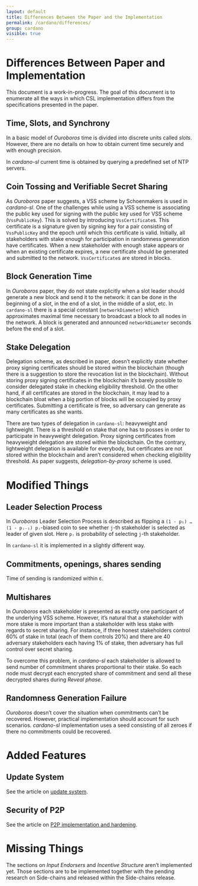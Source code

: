 ```yaml
---
layout: default
title: Differences Between the Paper and the Implementation
permalink: /cardano/differences/
group: cardano
visible: true
---
```

[//]: # (Reviewed at 86f679863c67c2aaf23c37cf2c23b9101fd1c77d)

# Differences Between Paper and Implementation

This document is a work-in-progress. The goal of this document is to enumerate
all the ways in which CSL implementation differs from the specifications
presented in the paper.

## Time, Slots, and Synchrony

In a basic model of *Ouroboros* time is divided into discrete units called
*slots*. However, there are no details on how to obtain current time securely
and with enough precision.

In *cardano-sl* current time is obtained by querying a predefined set of NTP
servers.

## Coin Tossing and Verifiable Secret Sharing

As *Ouroboros* paper suggests, a VSS scheme by Schoenmakers is used in
*cardano-sl*. One of the challenges while using a VSS scheme is associating the
public key used for signing with the public key used for VSS scheme
(`VssPublicKey`). This is solved by introducing `VssCertificate`s. This
certificate is a signature given by signing key for a pair consisting of
`VssPublicKey` and the epoch until which this certificate is valid. Initially,
all stakeholders with stake enough for participation in randomness generation
have certificates. When a new stakeholder with enough stake appears or when an
existing certificate expires, a new certificate should be generated and
submitted to the network. `VssCertificate`s are stored in blocks.

## Block Generation Time

In *Ouroboros* paper, they do not state explicitly when a slot leader should
generate a new block and send it to the network: it can be done in the beginning
of a slot, in the end of a slot, in the middle of a slot, etc. In `cardano-sl`
there is a special constant (`networkDiameter`) which approximates maximal time
necessary to broadcast a block to all nodes in the network. A block is generated
and announced `networkDiameter` seconds before the end of a slot.

## Stake Delegation

Delegation scheme, as described in paper, doesn’t explicitly state whether proxy
signing certificates should be stored within the blockchain (though there is a
suggestion to store the revocation list in the blockchain). Without storing
proxy signing certificates in the blockchain it’s barely possible to consider
delegated stake in checking eligibility threshold. On the other hand, if all
certificates are stored in the blockchain, it may lead to a blockchain bloat
when a big portion of blocks will be occupied by proxy certificates. Submitting
a certificate is free, so adversary can generate as many certificates as she
wants.

There are two types of delegation in `cardano-sl`: heavyweight and lightweight.
There is a threshold on stake that one has to posses in order to participate in
heavyweight delegation. Proxy signing certificates from heavyweight delegation
are stored within the blockchain. On the contrary, lightweight delegation is
available for everybody, but certificates are not stored within the blockchain
and aren’t considered when checking eligibility threshold. As paper suggests,
*delegation-by-proxy* scheme is used.

# Modified Things

## Leader Selection Process

In *Ouroboros* Leader Selection Process is described as flipping a
`(1 - p₁) … (1 - pⱼ₋₁) pⱼ`-biased coin to see whether `j`-th stakeholder is
selected as leader of given slot. Here `pⱼ` is probability of selecting `j`-th
stakeholder.

In `cardano-sl` it is implemented in a slightly different way.

## Commitments, openings, shares sending

Time of sending is randomized within ε.

## Multishares

In *Ouroboros* each stakeholder is presented as exactly one participant of the
underlying VSS scheme. However, it’s natural that a stakeholder with more stake
is more important than a stakeholder with less stake with regards to secret
sharing. For instance, if three honest stakeholders control 60% of stake in
total (each of them controls 20%) and there are 40 adversary stakeholders each
having 1% of stake, then adversary has full control over secret sharing.

To overcome this problem, in *cardano-sl* each stakeholder is allowed to send
number of commitment shares proportional to their stake. So each node must
decrypt each encrypted share of commitment and send all these decrypted shares
during *Reveal phase*.

## Randomness Generation Failure

*Ouroboros* doesn’t cover the situation when commitments can’t be recovered.
However, practical implementation should account for such scenarios.
*cardano-sl* implementation uses a seed consisting of all zeroes if there no
commitments could be recovered.

# Added Features

## Update System

See the article on [update system](/cardano/update-mechanism/).

## Security of P2P

See the article on [P2P implementation and hardening](/protocols/p2p/).

# Missing Things

The sections on *Input Endorsers* and *Incentive Structure* aren’t implemented
yet. Those sections are to be implemented together with the pending research on
Side-chains and released within the Side-chains release.
